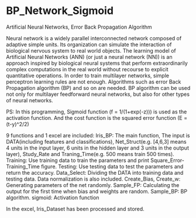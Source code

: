 # BP_Network_Sigmoid
Artificial Neural Networks, Error Back Propagation Algorithm

Neural network is a widely parallel interconnected network composed of adaptive simple units. Its organization can simulate the interaction of biological nervous system to real world objects. The learning model of Artificial Neural Networks (ANN) (or just a neural network (NN)) is an approach inspired by biological neural systems that perform extraordinarily complex computations in the real world without recourse to explicit quantitative operations. In order to train multilayer networks, simple perceptron learning rules are not enough. Algorithms such as error Back Propagation algorithm (BP) and so on are needed. BP algorithm can be used not only for multilayer feedforward neural networks, but also for other types of neural networks.

PS: In this programming, Sigmoid function (f = 1/(1+exp(-z))) is used as the activation function. And the cost function is the squared error function (E = (t-y)^2/2)

9 functions and 1 excel are included:
Iris_BP: The main function, The input is DATA(including features and classifications), Net_Struct(e.g. [4,6,3] means 4 units in the input layer, 6 units in the hidden layer and 3 units in the output layer), Study_Rate and Traning_Time(e.g. 500 means train 500 times).
Training: Use training data to train the parameters and print Square_Error-Training_Time figure.
Testing: Use testing data to test the parameters and return the accuracy.
Data_Select: Dividing the DATA into training data and testing data. Data normalization is also included.
Create_Bias, Create_w: Generating parameters of the net randomly.
Sample_FP: Calculating the output for the first time when bias and weights are random.
Sample_BP: BP algorithm.
sigmoid: Activation function

In the excel, Iris_Dataset has been processed and stored.
